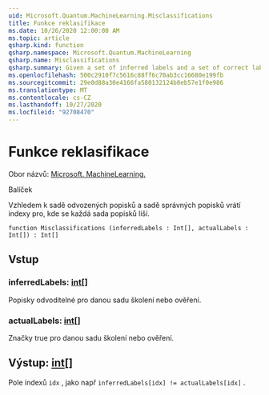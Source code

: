 ```yaml
---
uid: Microsoft.Quantum.MachineLearning.Misclassifications
title: Funkce reklasifikace
ms.date: 10/26/2020 12:00:00 AM
ms.topic: article
qsharp.kind: function
qsharp.namespace: Microsoft.Quantum.MachineLearning
qsharp.name: Misclassifications
qsharp.summary: Given a set of inferred labels and a set of correct labels, returns indices for where each set of labels differs.
ms.openlocfilehash: 500c2910f7c5616c88ff6c70ab3cc16680e199fb
ms.sourcegitcommit: 29e0d88a30e4166fa580132124b0eb57e1f0e986
ms.translationtype: MT
ms.contentlocale: cs-CZ
ms.lasthandoff: 10/27/2020
ms.locfileid: "92708470"
---
```

# <a name="misclassifications-function"></a>Funkce reklasifikace

Obor názvů: [Microsoft. MachineLearning.](xref:Microsoft.Quantum.MachineLearning)

Balíček [](https://nuget.org/packages/)


Vzhledem k sadě odvozených popisků a sadě správných popisků vrátí indexy pro, kde se každá sada popisků liší.

```qsharp
function Misclassifications (inferredLabels : Int[], actualLabels : Int[]) : Int[]
```


## <a name="input"></a>Vstup

### <a name="inferredlabels--int"></a>inferredLabels: [int](xref:microsoft.quantum.lang-ref.int)[]

Popisky odvoditelné pro danou sadu školení nebo ověření.


### <a name="actuallabels--int"></a>actualLabels: [int](xref:microsoft.quantum.lang-ref.int)[]

Značky true pro danou sadu školení nebo ověření.



## <a name="output--int"></a>Výstup: [int](xref:microsoft.quantum.lang-ref.int)[]

Pole indexů `idx` , jako např `inferredLabels[idx] != actualLabels[idx]` .
